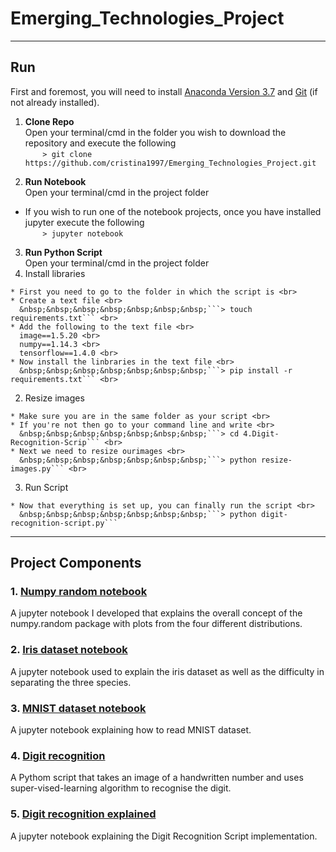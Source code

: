 # Emerging_Technologies_Project
***
## Run
First and foremost, you will need to install [Anaconda Version 3.7](https://www.anaconda.com/download/) and [Git](https://git-scm.com/book/en/v2/Getting-Started-Installing-Git) (if not already installed).

1. **Clone Repo** <br>
Open your terminal/cmd in the folder you wish to download the repository and execute the following <br>
&nbsp;&nbsp;&nbsp;&nbsp;&nbsp;&nbsp;&nbsp;```> git clone https://github.com/cristina1997/Emerging_Technologies_Project.git```

2. **Run Notebook** <br>
Open your terminal/cmd in the project folder <br>
* If you wish to run one of the notebook projects, once you have installed jupyter execute the following <br>
&nbsp;&nbsp;&nbsp;&nbsp;&nbsp;&nbsp;&nbsp;```> jupyter notebook```

3. **Run Python Script** <br>
Open your terminal/cmd in the project folder <br>
  1. Install libraries
  
    * First you need to go to the folder in which the script is <br>
    * Create a text file <br>
      &nbsp;&nbsp;&nbsp;&nbsp;&nbsp;&nbsp;&nbsp;```> touch requirements.txt``` <br>
    * Add the following to the text file <br>
      image==1.5.20 <br>
      numpy==1.14.3 <br>
      tensorflow==1.4.0 <br>
    * Now install the linbraries in the text file <br> 
      &nbsp;&nbsp;&nbsp;&nbsp;&nbsp;&nbsp;&nbsp;```> pip install -r requirements.txt``` <br>
  2. Resize images
  
    * Make sure you are in the same folder as your script <br>
    * If you're not then go to your command line and write <br>
      &nbsp;&nbsp;&nbsp;&nbsp;&nbsp;&nbsp;&nbsp;```> cd 4.Digit-Recognition-Scrip``` <br>
    * Next we need to resize ourimages <br>
      &nbsp;&nbsp;&nbsp;&nbsp;&nbsp;&nbsp;&nbsp;```> python resize-images.py``` <br>
  3. Run Script
  
    * Now that everything is set up, you can finally run the script <br>
      &nbsp;&nbsp;&nbsp;&nbsp;&nbsp;&nbsp;&nbsp;```> python digit-recognition-script.py```

***

## Project Components
### 1. [Numpy random notebook](https://github.com/cristina1997/Emerging_Technologies_Project/blob/master/1.Numpy-Random-Notebook/numpy-random-notebook.ipynb)
A jupyter notebook I developed that explains the overall concept of the numpy.random package with plots from the four different distributions.

### 2. [Iris dataset notebook](https://github.com/cristina1997/Emerging_Technologies_Project/blob/master/2.Iris-Dataset-Notebook/iris-dataset-notebook.ipynb)
A jupyter notebook used to explain the iris dataset as well as the difficulty in separating the three species.

### 3. [MNIST dataset notebook](https://github.com/cristina1997/Emerging_Technologies_Project/blob/master/3.MNIST-Dataset-Notebook/MNIST-dataset-notebook.ipynb)
A jupyter notebook explaining how to read MNIST dataset.

### 4. [Digit recognition](https://github.com/cristina1997/Emerging_Technologies_Project/tree/master/4.Digit-Recognition-Script)
A Pythom script that takes an image of a handwritten number and uses super-vised-learning algorithm to recognise the digit.

### 5. [Digit recognition explained](https://github.com/cristina1997/Emerging_Technologies_Project/blob/master/5.Digit-Recognition-Notebook/digit-recognition-notebook.ipynb)
A jupyter notebook explaining the Digit Recognition Script implementation.
